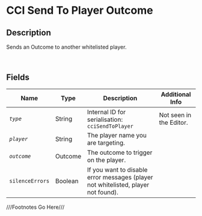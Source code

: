 CCI Send To Player Outcome
============= 

## Description

Sends an Outcome to another whitelisted player.

<br />

## Fields

| Name     | Type   | Description | Additional Info |
| -------- | ------ | ----------- | --------------- |
| *`type`* | String |      Internal ID for serialisation: `cciSendToPlayer`       |         Not seen in the Editor.        |
| *`player`* | String |      The player name you are targeting.       |                 |
| *`outcome`* | Outcome |      The outcome to trigger on the player.       |                 |
| `silenceErrors` | Boolean |      If you want to disable error messages (player not whitelisted, player not found).       |                 |

///Footnotes Go Here///

[^-1]: Fields in *italics* are required for the Object to be valid.  
